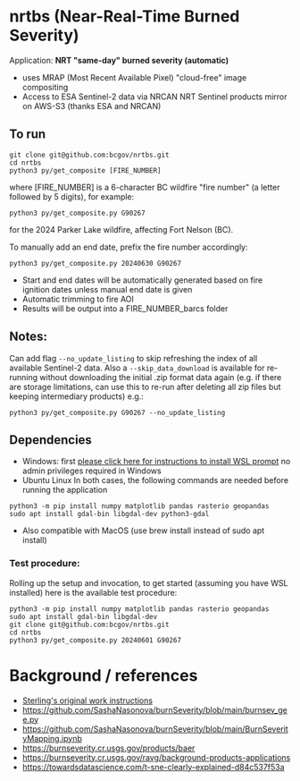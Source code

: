 # nrtbs (Near-Real-Time Burned Severity)
Application: **NRT "same-day" burned severity (automatic)**

* uses MRAP (Most Recent Available Pixel) "cloud-free" image compositing
* Access to ESA Sentinel-2 data via NRCAN NRT Sentinel products mirror on AWS-S3 (thanks ESA and NRCAN) 
 
## To run
```
git clone git@github.com:bcgov/nrtbs.git
cd nrtbs
python3 py/get_composite [FIRE_NUMBER] 
```
where [FIRE_NUMBER] is a 6-character BC wildfire "fire number" (a letter followed by 5 digits), for example:
```
python3 py/get_composite.py G90267
```
for the 2024 Parker Lake wildfire, affecting Fort Nelson (BC). 

To manually add an end date, prefix the fire number accordingly:
```
python3 py/get_composite.py 20240630 G90267
```
* Start and end dates will be automatically generated based on fire ignition dates unless manual end date is given
* Automatic trimming to fire AOI
* Results will be output into a FIRE_NUMBER_barcs folder
## Notes:
Can add flag ```--no_update_listing``` to skip refreshing the index of all available Sentinel-2 data. Also a ```--skip_data_download``` is available for re-running without downloading the initial .zip format data again (e.g. if there are storage limitations, can use this to re-run after deleting all zip files but keeping intermediary products)
e.g.:
```
python3 py/get_composite.py G90267 --no_update_listing
```
## Dependencies
* Windows: first [please click here for instructions to install WSL prompt](https://learn.microsoft.com/en-us/windows/wsl/install) no admin privileges required in Windows
* Ubuntu Linux
In both cases, the following commands are needed before running the application
```
python3 -m pip install numpy matplotlib pandas rasterio geopandas
sudo apt install gdal-bin libgdal-dev python3-gdal
```
* Also compatible with MacOS (use brew install instead of sudo apt install) 

### Test procedure:
Rolling up the setup and invocation, to get started (assuming you have WSL installed) here is the available test procedure:
```
python3 -m pip install numpy matplotlib pandas rasterio geopandas
sudo apt install gdal-bin libgdal-dev
git clone git@github.com:bcgov/nrtbs.git
cd nrtbs
python3 py/get_composite.py 20240601 G90267
```

# Background / references
* [Sterling's original work instructions](doc/TASK.md)
* https://github.com/SashaNasonova/burnSeverity/blob/main/burnsev_gee.py
* https://github.com/SashaNasonova/burnSeverity/blob/main/BurnSeverityMapping.ipynb
* https://burnseverity.cr.usgs.gov/products/baer
* https://burnseverity.cr.usgs.gov/ravg/background-products-applications
* https://towardsdatascience.com/t-sne-clearly-explained-d84c537f53a

